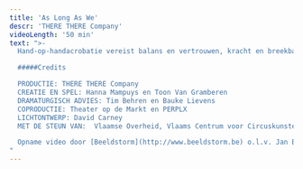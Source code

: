 ```yaml
---
title: 'As Long As We'
descr: 'THERE THERE Company'
videoLength: '50 min'
text: ">-
  Hand-op-handacrobatie vereist balans en vertrouwen, kracht en breekbaarheid, steun en overgave. Als een beweging foutloos wordt uitgevoerd, zien we enkel perfectie. As long as we toont wat erachter ligt: het eindeloos herhalen, het onvermogen om samen te werken, de soms lachwekkende zinloosheid van het proberen. En af en toe wél het perfecte samenspel. Naast twee artiesten, honderd witte koffiekopjes op scène: net als de lijven, sterk en toch breekbaar.

  #####Credits

  PRODUCTIE: THERE THERE Company
  CREATIE EN SPEL: Hanna Mampuys en Toon Van Gramberen
  DRAMATURGISCH ADVIES: Tim Behren en Bauke Lievens
  COPRODUCTIE: Theater op de Markt en PERPLX
  LICHTONTWERP: David Carney
  MET DE STEUN VAN:  Vlaamse Overheid, Vlaams Centrum voor Circuskunsten, cc de borre, 30CC, Latitude 50, Cultuurcentrum Grote Post, MiraMiro, Vormingscentrum Destelheide

  Opname video door [Beeldstorm](http://www.beeldstorm.be) o.l.v. Jan Bosteels
"
---
```

